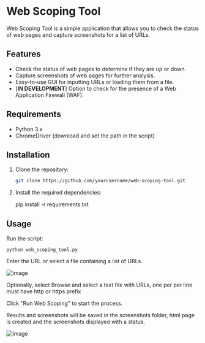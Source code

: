 # Web Scoping Tool

Web Scoping Tool is a simple application that allows you to check the status of web pages and capture screenshots for a list of URLs.

## Features

- Check the status of web pages to determine if they are up or down.
- Capture screenshots of web pages for further analysis.
- Easy-to-use GUI for inputting URLs or loading them from a file.
- [**IN DEVELOPMENT**] Option to check for the presence of a Web Application Firewall (WAF).

## Requirements

- Python 3.x
- ChromeDriver (download and set the path in the script)

## Installation

1. Clone the repository:

   ```bash
   git clone https://github.com/yourusername/web-scoping-tool.git

2. Install the required dependencies:

   pip install -r requirements.txt

## Usage
Run the script:

```
python web_scoping_tool.py
```
Enter the URL or select a file containing a list of URLs.

![image](https://github.com/d1r3w0lf81/WebScoper/assets/65041560/15e56e2e-e0f4-45ca-8b21-5b35d46ef503)


Optionally, select Browse and select a text file with URLs, one per per line must have http or https prefix

Click "Run Web Scoping" to start the process.

Results and screenshots will be saved in the screenshots folder, html page is created and the screenshots displayed with a status.

![image](https://github.com/d1r3w0lf81/WebScoper/assets/65041560/252f427e-e88c-43f3-9a60-d02aebb74a3b)


